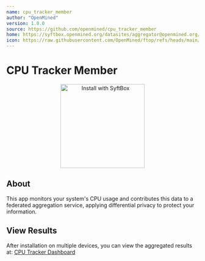 ```yaml
---
name: cpu_tracker_member
author: "OpenMined"
version: 1.0.0
source: https://github.com/openmined/cpu_tracker_member
home: https://syftbox.openmined.org/datasites/aggregator@openmined.org/cpu_tracker.html
icon: https://raw.githubusercontent.com/OpenMined/ftop/refs/heads/main/icon.png
---
```


# CPU Tracker Member

<div align="center">
  <a href="https://syftbox.openmined.org/datasites/liamtrask@gmail.com/app_installer.html?source=https://github.com/OpenMined/cpu_tracker_member" target="_blank">
    <img src="https://img.shields.io/badge/Install%20with-SyftBox-blue?style=for-the-badge&logo=data:image/png;base64,iVBORw0KGgoAAAANSUhEUgAAABAAAAAQCAYAAAAf8/9hAAAACXBIWXMAAAsTAAALEwEAmpwYAAAAAXNSR0IArs4c6QAAAARnQU1BAACxjwv8YQUAAADTSURBVHgBrVLBDYMwDLRDJ2AG2IAyQjdgg3YDGIFu0BHoBnQDmKAjdATcWbEihCSA+tKT4sTn2I4TGWOUc+4GYIcrbn7JWnvHCJSUshJC3LTPWkKrbYR6EKkC0zQZKSVexRxEogTv/ehDSBcW0ogSQA9t/hsG/raIHq+QyS4JyNNPWFGCS4zTOI5L5mgljPNWQs4TvMbYaCHPQopfbSUcPaEUEmvCvBfH0FTlzBqpUxoopTK4LRby6kuMW6WU6vcR+qJnrbUPz/Md3PuMvlCN0WcTZiS8AZcXxhY8Y0v/AAAAAElFTkSuQmCC" alt="Install with SyftBox" width="220">
  </a>
</div>

## About

This app monitors your system's CPU usage and contributes this data to a federated aggregation service, applying differential privacy to protect your information.

## View Results

After installation on multiple devices, you can view the aggregated results at:
[CPU Tracker Dashboard](https://syftbox.openmined.org/datasites/aggregator@openmined.org/cpu_tracker.html)
